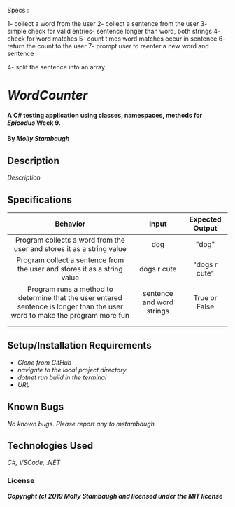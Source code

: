 Specs : 

1- collect a word from the user 
2- collect a sentence from the user
3- simple check for valid entries- sentence longer than word, both strings
4- check for word matches
5- count times word matches occur in sentence
6- return the count to the user
7- prompt user to reenter a new word and sentence

4- split the sentence into an array 
# _WordCounter_

#### A C# testing application using classes, namespaces, methods for _**Epicodus**_ Week 9.

#### By _**Molly Stambaugh**_

## Description

_Description_

## Specifications

| Behavior | Input | Expected Output |
|:-:|:-:|:-:|
| Program collects a word from the user and stores it as a string value| dog | "dog" |
| Program collect a sentence from the user and stores it as a string value | dogs r cute | "dogs r cute" |
| Program runs a method to determine that the user entered sentence is longer than the user word to make the program more fun | sentence and word strings | True or False |
|  | |  |
|  | | |

## Setup/Installation Requirements

* _Clone from GitHub_
* _navigate to the local project directory_
* _dotnet run build in the terminal_
* _URL_


## Known Bugs

_No known bugs. Please report any to mstambaugh_



## Technologies Used

_C#, VSCode, .NET_

### License


**_Copyright (c) 2019 Molly Stambaugh and licensed under the MIT license_**


